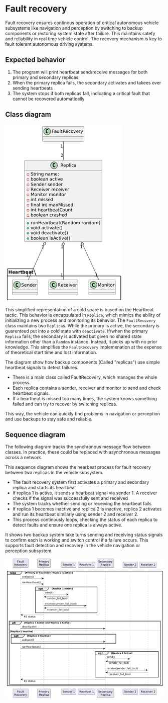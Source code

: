 # Fault recovery
Fault recovery ensures continous operation of critical autonomous vehicle subsystems like navigation and perception by switching to backup components or restoring system state after failure. This maintains satefy and reliability in real time vehicle control. The recovery mechanism is key to fault tolerant autonomous driving systems.

## Expected behavior
1. The program will print heartbeat send/receive messages for both primary and secondary replicas
2. When the primary replica fails, the secondary activates and takees over sending heartbeats
3. The system stops if both replicas fail, indicating a critical fault that cannot be recovered automatically

## Class diagram
![Fault recovery class diagram](./assets/FaultRecoveryClass.png)

This simplified representation of a cold spare is based on the Heartbeat tactic.
This behavior is encapsulated in `Replica`, which mimics the ability of initializing
a new process and monitoring its behavior. The `FaultRecovery` class maintains two
`Replica`s. While the primary is active, the secondary is guarenteed put into a cold state with
`deactivate`. If/when the primary `Replica` fails, the secondary is activated but given no
shared state information other than a `Random` instance. Instead, it picks up with no prior knowledge. This
simplifies the `FaultRecovery` implemenation at the expense of theoretical start time and lost information.

The diagram show how backup components (Called "replicas") use simple heartbeat signals to detect failures.

- There is a main class called FaultRecovery, which manages the whole process.
- Each replica contains a sender, receiver and monitor to send and check heartbeat signals.
- If a heartbeat is missed too many times, the system knows something failed and can try to recover by switching replicas.

This way, the vehicle can quickly find problems in navigation or perception and use backups to stay safe and reliable.

## Sequence diagram
The following diagram tracks the synchronous message flow between classes. In practice, these could be replaced
with asynchronous messages across a network.

This sequence diagram shows the hearbeat process for fault recovery between two replicas in the vehicle subsystem.

- The fault recovery system first activates a primary and secondary replica and starts its heartbeat
- If replica 1 is active, it sends a hearbeat signal via sender 1. A receiver checks if the signal was successfully sent and received
- The system tracks whether sending or receiving the heartbeat fails
- If replica 1 becomes inactive and replica 2 is inactive, replica 2 activates and run its heartbeat similarly using sender 2 and receiver 2.
- This process continously loops, checking the status of each replica to detect faults and ensure one replica is always active.

It shows two backup system take turns sending and receiving status signals to confirm each is working and switch control if a failure occurs. This supports fault detection and recovery in the vehicle navigation or perception subsystem.

![Fault recovery sequence diagram](./assets/FaultRecoverySeq.png)
